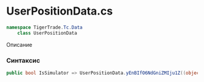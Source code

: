 
# UserPositionData.cs
```csharp
namespace TigerTrade.Tc.Data  
    class UserPositionData
```

Описание

### Синтаксис
```csharp
public bool IsSimulator => UserPositionData.yEnBIfO6NdGniZMIju1Z((object) this.PositionID, UserPositionData.d3wRocO64RIMEhT0gn5S(~1520380131 ^ -1520411132));{ get; }
```
